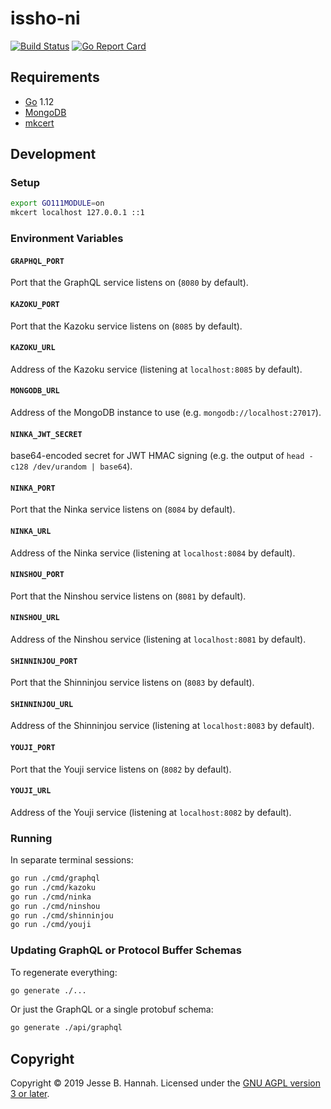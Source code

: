 # issho-ni

[![Build Status](https://ci.issho-ni.co/api/v1/teams/main/pipelines/issho/badge)](https://ci.issho-ni.co/main/pipelines/issho)
[![Go Report Card](https://goreportcard.com/badge/github.com/issho-ni/issho)](https://goreportcard.com/report/github.com/issho-ni/issho)

## Requirements

- [Go][] 1.12
- [MongoDB][]
- [mkcert][]

## Development

### Setup

```bash
export GO111MODULE=on
mkcert localhost 127.0.0.1 ::1
```

### Environment Variables

#### `GRAPHQL_PORT`

Port that the GraphQL service listens on (`8080` by default).

#### `KAZOKU_PORT`

Port that the Kazoku service listens on (`8085` by default).

#### `KAZOKU_URL`

Address of the Kazoku service (listening at `localhost:8085` by default).

#### `MONGODB_URL`

Address of the MongoDB instance to use (e.g. `mongodb://localhost:27017`).

#### `NINKA_JWT_SECRET`

base64-encoded secret for JWT HMAC signing (e.g. the output of
`head -c128 /dev/urandom | base64`).

#### `NINKA_PORT`

Port that the Ninka service listens on (`8084` by default).

#### `NINKA_URL`

Address of the Ninka service (listening at `localhost:8084` by default).

#### `NINSHOU_PORT`

Port that the Ninshou service listens on (`8081` by default).

#### `NINSHOU_URL`

Address of the Ninshou service (listening at `localhost:8081` by default).

#### `SHINNINJOU_PORT`

Port that the Shinninjou service listens on (`8083` by default).

#### `SHINNINJOU_URL`

Address of the Shinninjou service (listening at `localhost:8083` by default).

#### `YOUJI_PORT`

Port that the Youji service listens on (`8082` by default).

#### `YOUJI_URL`

Address of the Youji service (listening at `localhost:8082` by default).

### Running

In separate terminal sessions:

```bash
go run ./cmd/graphql
go run ./cmd/kazoku
go run ./cmd/ninka
go run ./cmd/ninshou
go run ./cmd/shinninjou
go run ./cmd/youji
```

### Updating GraphQL or Protocol Buffer Schemas

To regenerate everything:

```bash
go generate ./...
```

Or just the GraphQL or a single protobuf schema:

```bash
go generate ./api/graphql
```

## Copyright

Copyright © 2019 Jesse B. Hannah. Licensed under the [GNU AGPL version 3 or
later][agpl].

[agpl]: LICENSE
[go]: https://golang.org/
[mkcert]: https://github.com/FiloSottile/mkcert
[mongodb]: https://www.mongodb.com/
